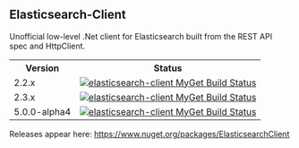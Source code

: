 <h2>Elasticsearch-Client</h2>
Unofficial low-level .Net client for Elasticsearch built from the REST API spec and HttpClient.
<table>
    <tr>
      <th>Version</th>
      <th>Status</th>
    </tr>
    <tr>
      <td>2.2.x</td>
      <td><a href="https://www.myget.org/"><img src="https://www.myget.org/BuildSource/Badge/elasticsearch-client?identifier=1cea21d5-1aa8-474a-82df-47bf17baa920" alt="elasticsearch-client MyGet Build Status" /></a></td>
    </tr>
        <tr>
      <td>2.3.x</td>
      <td><a href="https://www.myget.org/"><img src="https://www.myget.org/BuildSource/Badge/elasticsearch-client?identifier=6f740f87-45fa-4815-9d5a-67303e3854db" alt="elasticsearch-client MyGet Build Status" /></a></a></td>
    </tr>
    <tr>
      <td>5.0.0-alpha4</td>
      <td><a href="https://www.myget.org/"><img src="https://www.myget.org/BuildSource/Badge/elasticsearch-client?identifier=6a164bb3-92c0-4524-a633-587b9ce5d61b" alt="elasticsearch-client MyGet Build Status" /></a></td>
    </tr>
</table>

Releases appear here: https://www.nuget.org/packages/ElasticsearchClient
